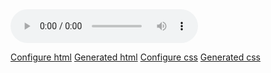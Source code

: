<script src="./dist/cpu-audio.js" async></script>
<link rel="stylesheet" href="./src/global.css" />

<div id="demo">
<cpu-audio 
    title="Au carnaval avec Samba Résille (2003)"
    poster="https://dascritch.net/vrac/.blog2/entendu/.1404-SambaResille_m.jpg"
    canonical="https://dascritch.net/post/2014/04/08/Au-Carnaval-avec-Samba-R%C3%A9sille"
    twitter="@dascritch"
    >
    <audio controls id="sound">
        <source src="https://dascritch.net/vrac/sonores/podcast/1404-SambaResille2003.mp3" type="audio/mpeg">
    </audio>
    <!-- {% include no_component_message.html %} -->
</cpu-audio>
</div>

<div class="cpu-audio-with-webcomponents">

<a href="#configurator_html">Configure html</a>
<a href="#generated_html">Generated html</a>
<a href="#configurator_css">Configure css</a>
<a href="#generated_css">Generated css</a>

<form id="configurator_html" action="#generated_html" class="pan" >

<fieldset>
    <label for="source_1">
        <span>
            <select>
                <option value="audio/mpeg">MP3</option>
                <option selected value="audio/ogg">OGG Vorbis</option>
                <option value="audio/aac">MP4 AAC</option>
                <option value="audio/webm">Webm</option>
                <option value="audio/wav">WAV</option>
            </select> sound file
        </span>
        <input id="source_1" name="source_1" type="url" value="https://dascritch.net/vrac/Emissions/CPU/0085-CPU%2817-05-18%29.ogg" />
    </label>
    <label for="source_2">
        <span>
            <select>
                <option selected value="audio/mpeg">MP3</option>
                <option value="audio/ogg">OGG Vorbis</option>
                <option value="audio/aac">MP4 AAC</option>
                <option value="audio/webm">Webm</option>
                <option value="audio/wav">WAV</option>
            </select> sound file
        </span>
        <input id="source_2" name="source_2" type="url" value="https://dascritch.net/vrac/Emissions/CPU/podcast/0085-CPU%2817-05-18%29.mp3" />
    </label>
    <label for="source_3">
        <span>
            <select>
                <option value="audio/mpeg">MP3</option>
                <option value="audio/ogg">OGG Vorbis</option>
                <option value="audio/aac">MP4 AAC</option>
                <option value="audio/webm">Webm</option>
                <option value="audio/wav">WAV</option>
            </select> sound file
        </span>
        <input id="source_3" name="source_3" type="url"  />
    </label>
    <label for="source_vtt">
        <span>Chapter VTT text file</span>
        <input id="source_vtt" name="source_vtt" type="url" />
    </label>
</fieldset>

<fieldset>
    <label for="meta_mode">
        <span>Mode</span>
        <select id="meta_mode" name="meta_mode">
            <option value="default">default : player with poster, timeline, playlist and chapters list</option>
            <option value="compact">compact : play/pause button and time indication</option>
            <option value="button">a single play/pause button only,</option>
            <option value="hidden">hidden, mainly for tests purposes</option>
            <option selected value="">be implicit, as "default"</option>
        </select>
    </label>
    <label for="meta_title">
        <span>Title</span>
        <input id="meta_title" name="meta_title" type="text" value="Au carnaval avec Samba Résille (2003)" />
    </label>
    <label for="meta_poster">
        <span>Cover image url</span>
        <input id="meta_poster" name="meta_poster" type="url" value="https://dascritch.net/vrac/.blog2/entendu/.1404-SambaResille_m.jpg" />
    </label>
    <label for="meta_canonical">
        <span>Canonical page link</span>
        <input id="meta_canonical" name="meta_canonical" type="url" />
    </label>
    <label for="meta_twitter">
        <span>Twitter handle</span>
        <input id="meta_twitter" name="meta_twitter" type="string" pattern="@[\d\w_]+" />
    </label>
</fieldset>

<button type="reset">Reset values</button>
<button type="submit">See result HTML code</button>

</form>


<div class="pan" id="generated_css">
    Paste this HTML code where you want the player in your page
<pre id="code">
</pre>

<a href="#configurator_css">Go to CSS configurator</a>
</div>

<form id="configurator_css" action="#generated_css" class="pan">

<button type="reset">Reset values</button>

<fieldset>
    <label>
        <span>Colours except playing or in error</span>
        <input name="css_background" type="color" />
        <input name="css_color" type="color" />
    </label>
    <label for="css_elapse-width">
        <span>Time indicator width (upper than 640px wide)</span>
        <input id="css_elapse-width" name="css_elapse-width" type="text" />
    </label>
    <label for="css_error-background">
        <span>Colours when there is a media error</span>
        <input name="css_error-background" type="color" />
        <input name="css_error-color" type="color" />
    </label>
    <label for="css_font-family">
        <span>Font families</span>
        <input id="css_font-family" name="css_font-family" type="text" />
    </label>
    <label for="css_font-size">
        <span>Font size</span>
        <input id="css_font-size" name="css_font-size" type="text" />
    </label>
    <label for="css_height">
        <span>Height and width of the square buttons</span>
        <input id="css_height" name="css_height" type="text" />
    </label>
    <label for="css_inner-shadow">
        <span>Shadow between horizontal panels</span>
        <input id="css_inner-shadow" name="css_inner-shadow" type="text" />
    </label>
    <label for="css_playing-background">
        <span>Colours while playing</span>
        <input name="css_playing-background" type="color" />
        <input name="css_playing-color" type="color" />
    </label>
    <label for="css_popup-background">
        <span>Colours for the time pointer</span>
        <input name="css_popup-background" type="color" />
        <input name="css_popup-color" type="color" />
    </label>
</fieldset>

<button type="reset">Reset values</button>
<button type="submit">See result CSS code</button>

</form>


<div class="pan" id="generated_css">
    Copy and paste this CSS code into your stylesheet. Or write it :

<pre><style id="style" contenteditable>
</style></pre>
</div>

<script>

let form_html = document.getElementById('configurator_html');
let form_css = document.getElementById('configurator_css');
let cpu_audio = document.querySelector('cpu-audio');
let css_attributes = [
    'background', 'color',
    'elapse-width',
    'error-background', 'error-color',
    'font-family', 'font-size',
    'height', 'inner-shadow',
    'playing-background', 'playing-color',
    'popup-background', 'popup-color'
    ];

function reset_css_default() {
    // ah ouais, faut intégrer global.css preums
    // i have grave la femme
    let style = getComputedStyle(document.body);
    let regex_4096_colours = /^#([0-9a-fA-F])([0-9a-fA-F])([0-9a-fA-F])$/;
    for (let attr of css_attributes) {
        let input = form_css.querySelector(`[name="css_${attr}"]`);
        let value = style.getPropertyValue(`--cpu-${attr}`).trim();
        value = value.replace(regex_4096_colours,'#$1$1$2$2$3$3')
        input.value = value;
        input.setAttribute('value', value);
    }
}

function configurator_html(event) {
    let cpu_audio_attributes = '';
    let audio_sources = '';
    let has_one_source = false;

    function esc(chain) {
        return chain.replace('&','&amp;').replace('"','&quot;').replace('<','&lt;').replace('>','&gt;');
    }

    function adjust_attributes_cpu_audio() {
        for (let attr of ['mode', 'title', 'poster', 'canonical', 'twitter']) {
            let value = form_html.querySelector(`[name="meta_${attr}"]`).value;
            if (value) {
                cpu_audio_attributes += ` ${attr}="${esc(value)}"`;
            }
        }
    }
    function adjust_audio_sources() {
        for (let attr of ['1', '2', '3', 'vtt']) {
            let value = form_html.querySelector(`[name="source_${attr}"]`).value;
            if (value) {
                if (attr === 'vtt') {
                    audio_sources += `\n      <track src="${esc(value)}" kind="chapters" default />`;
                } else {
                    let kind = form_html.querySelector(`[for="source_${attr}"] select`);
                    has_one_source = true;
                    audio_sources += `\n      <source src="${esc(value)}" type="${esc(kind.value)}" />`;
                }
            }
        }
    }

    adjust_attributes_cpu_audio();
    adjust_audio_sources();

    if (!has_one_source) {
        // ajouter les erreurs
    }

    let code = `<cpu-audio${cpu_audio_attributes}>
    <audio controls id="sound">${audio_sources}
    </audio>
</cpu-audio>`;
    document.getElementById('demo').innerHTML = code;
    document.getElementById('code').innerText = code;
    
    if (event) {
        event.preventDefault();
    }
}

function configurator_css() {
    let css = 'body {';
    for (let attr of css_attributes) {
        let value = form_css.querySelector(`[name="css_${attr}"]`).value;
        if (value) {
            css += `\n    --cpu-${attr} : ${value};`;
        }
    }
    css += '\n}';

    document.getElementById('style').innerHTML = css;
    if (event) {
        event.preventDefault();
    }
}

function noop(event) {
    document.location.href = event.target.action;
    event.preventDefault();
}

document.addEventListener('DOMContentLoaded', function(){
    form_html.addEventListener('input', configurator_html);
    form_css.addEventListener('input', configurator_css);
    form_html.addEventListener('input', configurator_html);
    form_css.addEventListener('input', configurator_css);
    reset_css_default();
    configurator_html();
    document.location.href = '#'+form_html.id; 
}, false);

</script>

<style>
    form label {display : flex;}
    form label * {flex : 1 0 auto;}
    form label span {flex : 0 0 200px;}
    #style {display : block;}

    .pan { display :none ; }
    .pan:target { display :block ; }
</style>
</div>

<!-- {% include footer.html %} -->